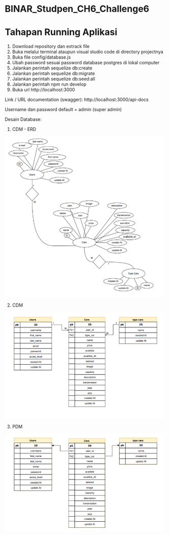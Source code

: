 # BINAR_Studpen_CH6_Challenge6

# Tahapan Running Aplikasi
1. Download repository dan extrack file
2. Buka melalui terminal ataupun visual studio code di directory projectnya
3. Buka file config/database.js
4. Ubah password sesuai password database postgres di lokal computer
5. Jalankan perintah sequelize db:create
6. Jalankan perintah sequelize db:migrate
7. Jalankan perintah sequelize db:seed:all
8. Jalankan perintah npm run develop
9. Buka url http://localhost:3000

Link / URL documentation (swagger):
http://localhost:3000/api-docs

Username dan password default = admin (super admin)


Desain Database:
1. CDM - ERD

![alt text](https://github.com/SyaifudinRamadhan/BINAR_Studpen_CH6_Challenge6/blob/main/Screenshot%202022-10-08%20212819.png)

2. CDM

![alt text](https://github.com/SyaifudinRamadhan/BINAR_Studpen_CH6_Challenge6/blob/main/Screenshot%202022-10-08%20212753.png)

3. PDM

![alt text](https://github.com/SyaifudinRamadhan/BINAR_Studpen_CH6_Challenge6/blob/main/Screenshot%202022-10-08%20212732.png)
   
          
